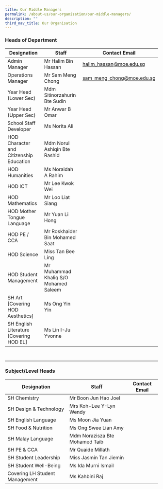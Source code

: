 ```yaml
---
title: Our Middle Managers
permalink: /about-us/our-organization/our-middle-managers/
description: ""
third_nav_title: Our Organisation
---
```

### Heads of Department <br>

| Designation | Staff | Contact Email |
| -------- | -------- | -------- |
| Admin Manager     | Mr Halim Bin Hassan     | [halim_hassan@moe.edu.sg](mailto:halim_hassan@moe.edu.sg)     |
| Operations Manager  | Mr Sam Meng Chong    | [sam_meng_chong@moe.edu.sg](mailto:sam_meng_chong@moe.edu.sg)     |
| Year Head (Lower Sec)     | Mdm Sitinorzahurin Bte Sudin     |      |
| Year Head (Upper Sec)     | Mr Anwar B Omar     |      |
| School Staff Developer     | Ms Norita Ali     |      |
| HOD Character and Citizenship Education     | Mdm Norul Ashiqin Bte Rashid     |      |
| HOD Humanities    | Ms Noraidah A Rahim     |      |
| HOD ICT  | Mr Lee Kwok Wei     |      |
| HOD Mathematics     | Mr Loo Liat Siang     |      |
| HOD Mother Tongue Language     | Mr Yuan Li Hong     |      |
| HOD PE / CCA    | Mr Roskhaider Bin Mohamed Saat     |      |
| HOD Science     | Miss Tan Bee Ling     |      |
| HOD Student Management    | Mr Muhammad Khaliq S/O Mohamed Saleem     |      |
| SH Art<br>[Covering HOD Aesthetics]  | Ms Ong Yin Yin     |      |
| SH English Literature<br>[Covering HOD EL]     | Ms Lin I-Ju Yvonne   |      |

<br>

---

### Subject/Level Heads <br>

| Designation | Staff | Contact Email |
| -------- | -------- | -------- |
| SH Chemistry     | Mr Boon Jun Hao Joel     |      |
| SH Design &amp; Technology    | Mrs Koh-Lee Y-Lyn Wendy    |      |
| SH English Language     | Ms Moon Jia Yuan   |      |
| SH Food &amp; Nutrition     | Ms Ong Swee Lian Amy    |      |
| SH Malay Language    | Mdm Norazisza Bte Mohamed Taib    |      |
| SH PE &amp; CCA  | Mr Quaide Millath    |      |
| SH Student Leadership    | Miss Jasmin Tan Jiemin     |      |
| SH Student Well-Being    | Ms Ida Murni Ismail    |      |
| Covering LH Student Management  | Ms Kahbini Raj    |      |